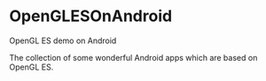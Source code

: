 # OpenGLESOnAndroid

OpenGL ES demo on Android

The collection of some wonderful Android apps which are based on OpenGL ES.
